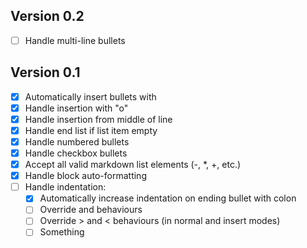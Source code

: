 ## Version 0.2

- [ ] Handle multi-line bullets

## Version 0.1

- [x] Automatically insert bullets with <CR>
- [x] Handle insertion with "o"
- [x] Handle insertion from middle of line
- [x] Handle end list if list item empty
- [x] Handle numbered bullets
- [x] Handle checkbox bullets
- [x] Accept all valid markdown list elements (-, \*, +, etc.)
- [x] Handle block auto-formatting
- [ ] Handle indentation:
  - [x] Automatically increase indentation on ending bullet with colon
  - [ ] Override <C-t> and <C-r> behaviours
  - [ ] Override > and < behaviours (in normal and insert modes)
  - [ ] Something
